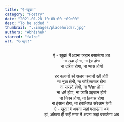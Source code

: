 ```yaml
---
title: "ऐ-खुदा!"
category: "Poetry"
date: "2021-01-28 10:00:00 +09:00"
desc: "To be added "
thumbnail: "./images/placeholder.jpg"
authors: "Abhishek"
starred: "false"
alt: "ऐ-खुदा!"
---
```


<p style="text-align: center;align:center;">ऐ - खुदा! मैं अपना जहान बसाऊंगा अब  <br>
ना खुदा होगा, ना द्वेष होगा  <br>
ना दरिया होगा, ना प्यास होगी  <br>
</p>

<p style="text-align: center;align:center;">हर कहानी की अलग कहानी रही होगी <br>
ना भूख होगी, ना कोई लाचार होगा <br>
ना सरहदें होगी, ना War होगा <br>
ना धर्म होगा, ना जाति पहचान होगी<br>
ना जिस्म होगा, ना लिबास होगा <br>
ना इंसान होगा, ना हैवानियत सरेआम होगी <br>
ऐ - खुदा! मैं अपना जहां बसाऊंगा अब <br>
हां, अकेला ही सही मगर मैं अपना जहां बसाऊंगा अब <br>
</p>
